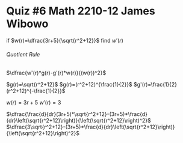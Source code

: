 # Quiz #6     Math 2210-12     James Wibowo

if $w(r)=\dfrac{3r+5}{\sqrt{r^2+12}}$
find $w'(r)$

###### Quotient Rule
$\dfrac{w'(r)*g(r)-g'(r)*w(r)}{(w(r))^2}$



$g(r)=\sqrt{r^2+12}$
$g(r)=(r^2+12)^{\frac{1}{2}}$
$g'(r)=\frac{1}{2}(r^2+12)^{-\frac{1}{2}}$

$w(r)=3r+5$
$w'(r)=3$


$\dfrac{\frac{d}{dr}(3r+5)*\sqrt{r^2+12}-(3r+5)*\frac{d}{dr}\left(\sqrt{r^2+12}\right)}{\left(\sqrt{r^2+12}\right)^2}$
$\dfrac{3\sqrt{r^2+12}-(3r+5)*\frac{d}{dr}\left(\sqrt{r^2+12}\right)}{\left(\sqrt{r^2+12}\right)^2}$
